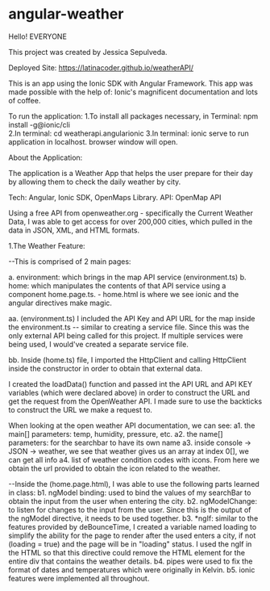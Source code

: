 # angular-weather
Hello! EVERYONE

This project was created by Jessica Sepulveda.

Deployed Site: https://latinacoder.github.io/weatherAPI/

This is an app using the Ionic SDK with Angular Framework. 
This app was made possible with the help of: Ionic's magnificent documentation and lots of coffee.


To run the application: 
1.To install all packages necessary, in Terminal:  npm install -g@ionic/cli  
2.In terminal: cd weatherapi.angularionic
3.In terminal: ionic serve    to run application in localhost. browser window will open. 

About the Application: 

The application is a Weather App that helps the user prepare for their day by allowing them to 
check the daily weather by city. 

Tech: Angular, Ionic SDK, OpenMaps Library.
API: OpenMap API

Using a free API from openweather.org - specifically the Current Weather Data, 
I was able to get access for over 200,000 cities, which pulled in the data in JSON, XML, and HTML formats. 

1.The Weather Feature: 

--This is comprised of 2 main pages:

a. environment: which brings in the map API service (environment.ts) 
b. home: which manipulates the contents of that API service using a component home.page.ts.
        - home.html is where we see ionic and the angular directives make magic.

aa. (environment.ts) I included the API Key and API URL for the map inside the environment.ts -- similar to creating a service file. Since this was the only external API being called for this project. If multiple services were being used, I would've created a separate service file. 

bb. Inside (home.ts) file, I imported the HttpClient and calling HttpClient inside the constructor in order to obtain that external data.

I created the loadData() function and passed int the API URL and API KEY variables (which were declared above) in order to construct the URL and get the request from the OpenWeather API. I made sure to use the backticks to construct the URL we make a request to. 

When looking at the open weather API documentation, we can see: 
a1. the main[] parameters: temp, humidity, pressure, etc.
a2. the name[] parameters: for the searchbar to have its own name
a3. inside console -> JSON -> weather, we see that weather gives us an array at index 0[],  we can get all info
a4. list of weather condition codes with icons. From here we obtain the url provided to obtain the icon related to the weather. 

--Inside the (home.page.html), I was able to use the following parts learned in class: 
b1. ngModel binding: used to bind the values of my searchBar to obtain the input from the user when entering the city. 
b2. ngModelChange: to listen for changes to the input from the user. Since this is the output of the ngModel directive, it needs to be used together. 
b3. *ngIf: similar to the features provided by deBounceTime, I created a variable named loading to simplify the ability for the page to render after the used enters a city, if not (loading = true) and the page will be in "loading" status. 
    I used the ngIf in the HTML so that this directive could remove the HTML element for the entire div that contains the weather details. 
b4. pipes were used to fix the format of dates and temperatures which were originally in Kelvin. 
b5. ionic features were implemented all throughout. 





